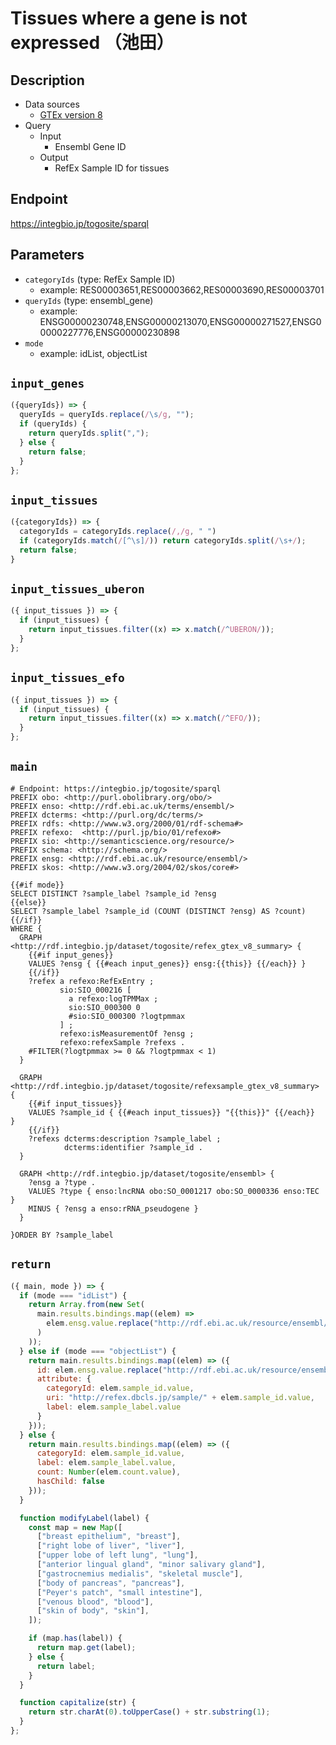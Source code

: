 # Tissues where a gene is not expressed （池田）

## Description

- Data sources
    - [GTEx version 8](https://gtexportal.org/home/datasets)
- Query
    -  Input
        - Ensembl Gene ID
    - Output
        - RefEx Sample ID for tissues

## Endpoint

https://integbio.jp/togosite/sparql

## Parameters

* `categoryIds` (type: RefEx Sample ID)
  * example: RES00003651,RES00003662,RES00003690,RES00003701
* `queryIds` (type: ensembl_gene)
  * example: ENSG00000230748,ENSG00000213070,ENSG00000271527,ENSG00000227776,ENSG00000230898
* `mode`
  * example: idList, objectList

## `input_genes`

```javascript
({queryIds}) => {
  queryIds = queryIds.replace(/\s/g, "");
  if (queryIds) {
    return queryIds.split(",");
  } else {
    return false;
  }
};
```

## `input_tissues`

```javascript
({categoryIds}) => {
  categoryIds = categoryIds.replace(/,/g, " ")
  if (categoryIds.match(/[^\s]/)) return categoryIds.split(/\s+/);
  return false;
}
```

## `input_tissues_uberon`
```javascript
({ input_tissues }) => {
  if (input_tissues) {
    return input_tissues.filter((x) => x.match(/^UBERON/));
  }
};
```

## `input_tissues_efo`
```javascript
({ input_tissues }) => {
  if (input_tissues) {
    return input_tissues.filter((x) => x.match(/^EFO/));
  }
};
```

## `main`
```sparql
# Endpoint: https://integbio.jp/togosite/sparql
PREFIX obo: <http://purl.obolibrary.org/obo/>
PREFIX enso: <http://rdf.ebi.ac.uk/terms/ensembl/>
PREFIX dcterms: <http://purl.org/dc/terms/>
PREFIX rdfs: <http://www.w3.org/2000/01/rdf-schema#>
PREFIX refexo:  <http://purl.jp/bio/01/refexo#>
PREFIX sio: <http://semanticscience.org/resource/>
PREFIX schema: <http://schema.org/>
PREFIX ensg: <http://rdf.ebi.ac.uk/resource/ensembl/>
PREFIX skos: <http://www.w3.org/2004/02/skos/core#>

{{#if mode}}
SELECT DISTINCT ?sample_label ?sample_id ?ensg
{{else}}
SELECT ?sample_label ?sample_id (COUNT (DISTINCT ?ensg) AS ?count)
{{/if}}
WHERE {
  GRAPH <http://rdf.integbio.jp/dataset/togosite/refex_gtex_v8_summary> {
    {{#if input_genes}}
    VALUES ?ensg { {{#each input_genes}} ensg:{{this}} {{/each}} }
    {{/if}}
    ?refex a refexo:RefExEntry ;
           sio:SIO_000216 [
             a refexo:logTPMMax ;
             sio:SIO_000300 0
             #sio:SIO_000300 ?logtpmmax
           ] ;
           refexo:isMeasurementOf ?ensg ;
           refexo:refexSample ?refexs .
    #FILTER(?logtpmmax >= 0 && ?logtpmmax < 1)
  }
  
  GRAPH <http://rdf.integbio.jp/dataset/togosite/refexsample_gtex_v8_summary> {
    {{#if input_tissues}}
    VALUES ?sample_id { {{#each input_tissues}} "{{this}}" {{/each}}  }
    {{/if}}
    ?refexs dcterms:description ?sample_label ;
            dcterms:identifier ?sample_id .
  }

  GRAPH <http://rdf.integbio.jp/dataset/togosite/ensembl> {
    ?ensg a ?type .
    VALUES ?type { enso:lncRNA obo:SO_0001217 obo:SO_0000336 enso:TEC }
    MINUS { ?ensg a enso:rRNA_pseudogene }
  }

}ORDER BY ?sample_label
```

## `return`

```javascript
({ main, mode }) => {
  if (mode === "idList") {
    return Array.from(new Set(
      main.results.bindings.map((elem) =>
        elem.ensg.value.replace("http://rdf.ebi.ac.uk/resource/ensembl/", "")
      )
    ));
  } else if (mode === "objectList") {
    return main.results.bindings.map((elem) => ({
      id: elem.ensg.value.replace("http://rdf.ebi.ac.uk/resource/ensembl/", ""),
      attribute: {
        categoryId: elem.sample_id.value,
        uri: "http://refex.dbcls.jp/sample/" + elem.sample_id.value,
        label: elem.sample_label.value
      }
    }));
  } else {
    return main.results.bindings.map((elem) => ({
      categoryId: elem.sample_id.value,
      label: elem.sample_label.value,
      count: Number(elem.count.value),
      hasChild: false
    }));
  }

  function modifyLabel(label) {
    const map = new Map([
      ["breast epithelium", "breast"],
      ["right lobe of liver", "liver"],
      ["upper lobe of left lung", "lung"],
      ["anterior lingual gland", "minor salivary gland"],
      ["gastrocnemius medialis", "skeletal muscle"],
      ["body of pancreas", "pancreas"],
      ["Peyer's patch", "small intestine"],
      ["venous blood", "blood"],
      ["skin of body", "skin"],
    ]);

    if (map.has(label)) {
      return map.get(label);
    } else {
      return label;
    }
  }

  function capitalize(str) {
    return str.charAt(0).toUpperCase() + str.substring(1);
  }
};
```
